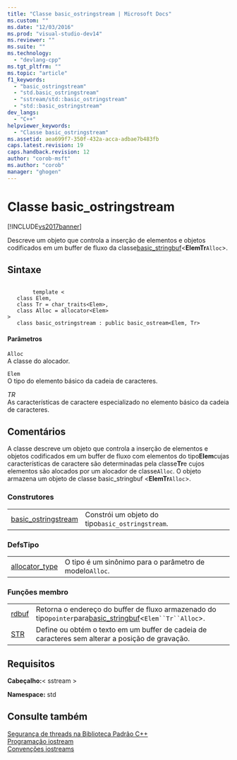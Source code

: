 ```yaml
---
title: "Classe basic_ostringstream | Microsoft Docs"
ms.custom: ""
ms.date: "12/03/2016"
ms.prod: "visual-studio-dev14"
ms.reviewer: ""
ms.suite: ""
ms.technology: 
  - "devlang-cpp"
ms.tgt_pltfrm: ""
ms.topic: "article"
f1_keywords: 
  - "basic_ostringstream"
  - "std.basic_ostringstream"
  - "sstream/std::basic_ostringstream"
  - "std::basic_ostringstream"
dev_langs: 
  - "C++"
helpviewer_keywords: 
  - "Classe basic_ostringstream"
ms.assetid: aea699f7-350f-432a-acca-adbae7b483fb
caps.latest.revision: 19
caps.handback.revision: 12
author: "corob-msft"
ms.author: "corob"
manager: "ghogen"
---
```

# Classe basic_ostringstream
[!INCLUDE[vs2017banner](../assembler/inline/includes/vs2017banner.md)]

Descreve um objeto que controla a inserção de elementos e objetos codificados em um buffer de fluxo da classe[basic\_stringbuf](../Topic/basic_stringbuf%20Class.md)\<**ElemTr**`Alloc`\>.  
  
## Sintaxe  
  
```  
  
        template <  
   class Elem,   
   class Tr = char_traits<Elem>,   
   class Alloc = allocator<Elem>   
>  
   class basic_ostringstream : public basic_ostream<Elem, Tr>  
```  
  
#### Parâmetros  
 `Alloc`  
 A classe do alocador.  
  
 `Elem`  
 O tipo do elemento básico da cadeia de caracteres.  
  
 *TR*  
 As características de caractere especializado no elemento básico da cadeia de caracteres.  
  
## Comentários  
 A classe descreve um objeto que controla a inserção de elementos e objetos codificados em um buffer de fluxo com elementos do tipo**Elem**cujas características de caractere são determinadas pela classe**Tr**e cujos elementos são alocados por um alocador de classe`Alloc`.  O objeto armazena um objeto de classe basic\_stringbuf \<**ElemTr**`Alloc`\>.  
  
### Construtores  
  
|||  
|-|-|  
|[basic\_ostringstream](../Topic/basic_ostringstream::basic_ostringstream.md)|Constrói um objeto do tipo`basic_ostringstream`.|  
  
### DefsTipo  
  
|||  
|-|-|  
|[allocator\_type](../Topic/basic_ostringstream::allocator_type.md)|O tipo é um sinônimo para o parâmetro de modelo`Alloc`.|  
  
### Funções membro  
  
|||  
|-|-|  
|[rdbuf](../Topic/basic_ostringstream::rdbuf.md)|Retorna o endereço do buffer de fluxo armazenado do tipo`pointer`para[basic\_stringbuf](../Topic/basic_stringbuf%20Class.md)\<`Elem``Tr``Alloc`\>.|  
|[STR](../Topic/basic_ostringstream::str.md)|Define ou obtém o texto em um buffer de cadeia de caracteres sem alterar a posição de gravação.|  
  
## Requisitos  
 **Cabeçalho:**\< sstream \>  
  
 **Namespace:** std  
  
## Consulte também  
 [Segurança de threads na Biblioteca Padrão C\+\+](../standard-library/thread-safety-in-the-cpp-standard-library.md)   
 [Programação iostream](../Topic/iostream%20Programming.md)   
 [Convenções iostreams](../standard-library/iostreams-conventions.md)